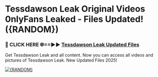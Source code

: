 # Tessdawson Leak Original Videos 0nlyFans Leaked - Files Updated! ({RANDOM})

<h3>🔴 CLICK HERE 🌐==►► <a href="https://betterlinks.top/A2PfLJ" rel="nofollow">Tessdawson Leak Updated Files</a></h3>

Get Tessdawson Leak and all content. Now you can access all videos and pictures of Tessdawson Leak. New Updated Files 2025!

[![{RANDOM}](https://i.imgur.com/ppqm5kG.gif)](https://betterlinks.top/A2PfLJ)